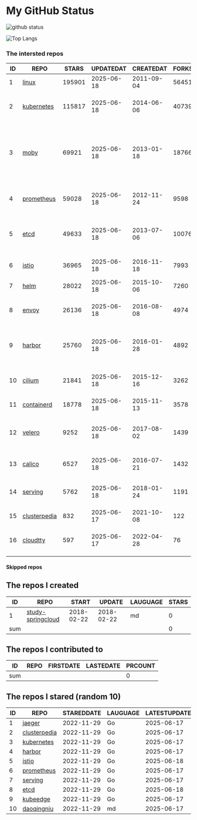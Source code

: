 # My GitHub Status

<img src="https://github-readme-stats-1.yihong0618.vercel.app/api?username=daoqingniu&show_icons=true&&&hide_title=true&count_private=true" alt="github status" />

![Top Langs](https://github-readme-stats-1.yihong0618.vercel.app/api/top-langs/?username=daoqingniu&layout=compact)

<!--START_SECTION:github_repos-->
### The intersted repos
| ID |                              REPO                               | STARS  | UPDATEDAT  | CREATEDAT  | FORKSCOUNT |                                                DESCRIPTIONS                                                |
|----|-----------------------------------------------------------------|--------|------------|------------|------------|------------------------------------------------------------------------------------------------------------|
|  1 | [linux](https://github.com/torvalds/linux)                      | 195901 | 2025-06-18 | 2011-09-04 |      56451 | Linux kernel source tree                                                                                   |
|  2 | [kubernetes](https://github.com/kubernetes/kubernetes)          | 115817 | 2025-06-18 | 2014-06-06 |      40739 | Production-Grade Container Scheduling and Management                                                       |
|  3 | [moby](https://github.com/moby/moby)                            |  69921 | 2025-06-18 | 2013-01-18 |      18766 | The Moby Project - a collaborative project for the container ecosystem to assemble container-based systems |
|  4 | [prometheus](https://github.com/prometheus/prometheus)          |  59028 | 2025-06-18 | 2012-11-24 |       9598 | The Prometheus monitoring system and time series database.                                                 |
|  5 | [etcd](https://github.com/etcd-io/etcd)                         |  49633 | 2025-06-18 | 2013-07-06 |      10076 | Distributed reliable key-value store for the most critical data of a distributed system                    |
|  6 | [istio](https://github.com/istio/istio)                         |  36965 | 2025-06-18 | 2016-11-18 |       7993 | Connect, secure, control, and observe services.                                                            |
|  7 | [helm](https://github.com/helm/helm)                            |  28022 | 2025-06-18 | 2015-10-06 |       7260 | The Kubernetes Package Manager                                                                             |
|  8 | [envoy](https://github.com/envoyproxy/envoy)                    |  26136 | 2025-06-18 | 2016-08-08 |       4974 | Cloud-native high-performance edge/middle/service proxy                                                    |
|  9 | [harbor](https://github.com/goharbor/harbor)                    |  25760 | 2025-06-18 | 2016-01-28 |       4892 | An open source trusted cloud native registry project that stores, signs, and scans content.                |
| 10 | [cilium](https://github.com/cilium/cilium)                      |  21841 | 2025-06-18 | 2015-12-16 |       3262 | eBPF-based Networking, Security, and Observability                                                         |
| 11 | [containerd](https://github.com/containerd/containerd)          |  18778 | 2025-06-18 | 2015-11-13 |       3578 | An open and reliable container runtime                                                                     |
| 12 | [velero](https://github.com/vmware-tanzu/velero)                |   9252 | 2025-06-18 | 2017-08-02 |       1439 | Backup and migrate Kubernetes applications and their persistent volumes                                    |
| 13 | [calico](https://github.com/projectcalico/calico)               |   6527 | 2025-06-18 | 2016-07-21 |       1432 | Cloud native networking and network security                                                               |
| 14 | [serving](https://github.com/knative/serving)                   |   5762 | 2025-06-18 | 2018-01-24 |       1191 | Kubernetes-based, scale-to-zero, request-driven compute                                                    |
| 15 | [clusterpedia](https://github.com/clusterpedia-io/clusterpedia) |    832 | 2025-06-17 | 2021-10-08 |        122 | The Encyclopedia of Kubernetes clusters                                                                    |
| 16 | [cloudtty](https://github.com/cloudtty/cloudtty)                |    597 | 2025-06-17 | 2022-04-28 |         76 | A Friendly Kubernetes CloudShell (Web Terminal) !                                                          |



#### Skipped repos
<!--END_SECTION:github_repos-->

<!--START_SECTION:my_github-->
## The repos I created
| ID  |                                 REPO                                 |   START    |   UPDATE   | LAUGUAGE | STARS |
|-----|----------------------------------------------------------------------|------------|------------|----------|-------|
|   1 | [study-springcloud](https://github.com/daoqingniu/study-springcloud) | 2018-02-22 | 2018-02-22 | md       |     0 |
| sum |                                                                      |            |            |          |     0 |

## The repos I contributed to
| ID  | REPO | FIRSTDATE | LASTEDATE | PRCOUNT |
|-----|------|-----------|-----------|---------|
| sum |      |           |           |       0 |

## The repos I stared (random 10)
| ID |                              REPO                               | STAREDDATE | LAUGUAGE | LATESTUPDATE |
|----|-----------------------------------------------------------------|------------|----------|--------------|
|  1 | [jaeger](https://github.com/jaegertracing/jaeger)               | 2022-11-29 | Go       | 2025-06-17   |
|  2 | [clusterpedia](https://github.com/clusterpedia-io/clusterpedia) | 2022-11-29 | Go       | 2025-06-17   |
|  3 | [kubernetes](https://github.com/kubernetes/kubernetes)          | 2022-11-29 | Go       | 2025-06-17   |
|  4 | [harbor](https://github.com/goharbor/harbor)                    | 2022-11-29 | Go       | 2025-06-17   |
|  5 | [istio](https://github.com/istio/istio)                         | 2022-11-29 | Go       | 2025-06-18   |
|  6 | [prometheus](https://github.com/prometheus/prometheus)          | 2022-11-29 | Go       | 2025-06-17   |
|  7 | [serving](https://github.com/knative/serving)                   | 2022-11-29 | Go       | 2025-06-17   |
|  8 | [etcd](https://github.com/etcd-io/etcd)                         | 2022-11-29 | Go       | 2025-06-18   |
|  9 | [kubeedge](https://github.com/kubeedge/kubeedge)                | 2022-11-29 | Go       | 2025-06-17   |
| 10 | [daoqingniu](https://github.com/daoqingniu/daoqingniu)          | 2022-11-29 | md       | 2025-06-17   |

<!--END_SECTION:my_github-->
